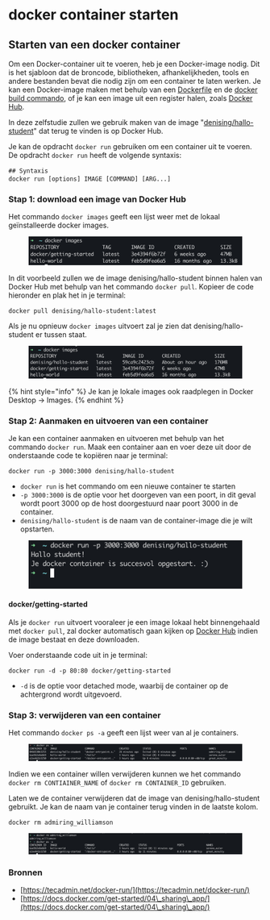 # docker container starten

## Starten van een docker container

Om een Docker-container uit te voeren, heb je een Docker-image nodig. Dit is het sjabloon dat de broncode, bibliotheken, afhankelijkheden, tools en andere bestanden bevat die nodig zijn om een container te laten werken. Je kan een Docker-image maken met behulp van een [Dockerfile](https://docs.docker.com/engine/reference/builder/) en de [docker build commando](https://docs.docker.com/get-started/02\_our\_app/), of je kan een image uit een register halen, zoals [Docker Hub](https://hub.docker.com/).

In deze zelfstudie zullen we gebruik maken van de image "[denising/hallo-student](https://hub.docker.com/repository/docker/denising/hallo-student/)" dat terug te vinden is op Docker Hub.

Je kan de opdracht `docker run` gebruiken om een container uit te voeren. De opdracht `docker run` heeft de volgende syntaxis:

```docker
## Syntaxis
docker run [options] IMAGE [COMMAND] [ARG...]
```

### Stap 1: download een image van Docker Hub

Het commando `docker images` geeft een lijst weer met de lokaal geïnstalleerde docker images.

<figure><img src="../../.gitbook/assets/image (5).png" alt=""><figcaption></figcaption></figure>

In dit voorbeeld zullen we de image denising/hallo-student binnen halen van Docker Hub met behulp van het commando `docker pull`. Kopieer de code hieronder en plak het in je terminal:

```docker
docker pull denising/hallo-student:latest
```

Als je nu opnieuw `docker images` uitvoert zal je zien dat denising/hallo-student er tussen staat.

<figure><img src="../../.gitbook/assets/image (1).png" alt=""><figcaption></figcaption></figure>

{% hint style="info" %}
Je kan je lokale images ook raadplegen in Docker Desktop -> Images.
{% endhint %}

### Stap 2: Aanmaken en uitvoeren van een container

Je kan een container aanmaken en uitvoeren met behulp van het commando `docker run`. Maak een container aan en voer deze uit door de onderstaande code te kopiëren naar je terminal:

```docker
docker run -p 3000:3000 denising/hallo-student
```

* `docker run` is het commando om een nieuwe container te starten
* `-p 3000:3000` is de optie voor het doorgeven van een poort, in dit geval wordt poort 3000 op de host doorgestuurd naar poort 3000 in de container.
* `denising/hallo-student` is de naam van de container-image die je wilt opstarten.

<figure><img src="../../.gitbook/assets/image (15).png" alt=""><figcaption></figcaption></figure>

#### docker/getting-started

Als je `docker run` uitvoert vooraleer je een image lokaal hebt binnengehaald met `docker pull`, zal docker automatisch gaan kijken op [Docker Hub](https://hub.docker.com/) indien de image bestaat en deze downloaden.

Voer onderstaande code uit in je terminal:

```
docker run -d -p 80:80 docker/getting-started
```

* `-d` is de optie voor detached mode, waarbij de container op de achtergrond wordt uitgevoerd.

### Stap 3: verwijderen van een container

Het commando `docker ps -a` geeft een lijst weer van al je containers.

<figure><img src="../../.gitbook/assets/image (14).png" alt=""><figcaption></figcaption></figure>

Indien we een container willen verwijderen kunnen we het commando `docker rm CONTIAINER_NAME` of `docker rm CONTAINER_ID` gebruiken.

Laten we de container verwijderen dat de image van denising/hallo-student gebruikt. Je kan de naam van je container terug vinden in de laatste kolom.

```docker
docker rm admiring_williamson
```

<figure><img src="../../.gitbook/assets/image (3).png" alt=""><figcaption></figcaption></figure>

### Bronnen

* [https://tecadmin.net/docker-run/](https://tecadmin.net/docker-run/)
* [https://docs.docker.com/get-started/04\_sharing\_app/](https://docs.docker.com/get-started/04\_sharing\_app/)
